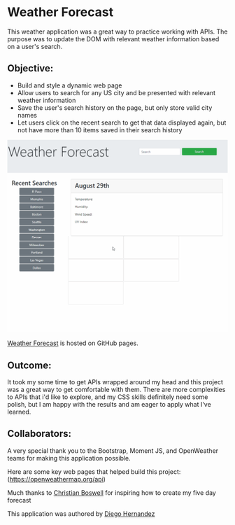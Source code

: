 # Weather Forecast

This weather application was a great way to practice working with APIs. The purpose was to update the DOM with relevant weather information based on a user's search.

## Objective:

- Build and style a dynamic web page
- Allow users to search for any US city and be presented with relevant weather information
- Save the user's search history on the page, but only store valid city names
- Let users click on the recent search to get that data displayed again, but not have more than 10 items saved in their search history


![Weather Forecast](./Assets/images/readme-01.gif)

[Weather Forecast](https://diegopie.github.io/java-script-timed-quiz/) is hosted on GitHub pages.

## Outcome:

It took my some time to get APIs wrapped around my head and this project was a great way to get comfortable with them. There are more complexities to APIs that i'd like to explore, and my CSS skills definitely need some polish, but I am happy with the results and am eager to apply what I've learned.


## Collaborators:

A very special thank you to the Bootstrap, Moment JS, and OpenWeather teams for making this application possible.

Here are some key web pages that helped build this project:
(https://openweathermap.org/api)

Much thanks to [Christian Boswell](https://github.com/cboswel1) for inspiring how to create my five day forecast

This application was authored by [Diego Hernandez](https://github.com/Diegopie)